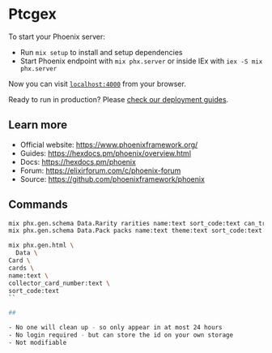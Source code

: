 # Ptcgex

To start your Phoenix server:

* Run `mix setup` to install and setup dependencies
* Start Phoenix endpoint with `mix phx.server` or inside IEx with `iex -S mix phx.server`

Now you can visit [`localhost:4000`](http://localhost:4000) from your browser.

Ready to run in production? Please [check our deployment guides](https://hexdocs.pm/phoenix/deployment.html).

## Learn more

* Official website: https://www.phoenixframework.org/
* Guides: https://hexdocs.pm/phoenix/overview.html
* Docs: https://hexdocs.pm/phoenix
* Forum: https://elixirforum.com/c/phoenix-forum
* Source: https://github.com/phoenixframework/phoenix

## Commands

```bash
mix phx.gen.schema Data.Rarity rarities name:text sort_code:text can_trade:boolean
mix phx.gen.schema Data.Pack packs name:text theme:text sort_code:text

mix phx.gen.html \
  Data \
Card \
cards \
name:text \
collector_card_number:text \
sort_code:text
``

##

- No one will clean up - so only appear in at most 24 hours
- No login required - but can store the id on your own storage
- Not modifiable

